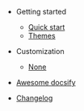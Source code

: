 - Getting started

  - [Quick start](docs/quickstart.md)
  - [Themes](docs/themes.md)

- Customization

  - [None](configuration.md)

- [Awesome docsify](awesome.md)
- [Changelog](changelog.md)
